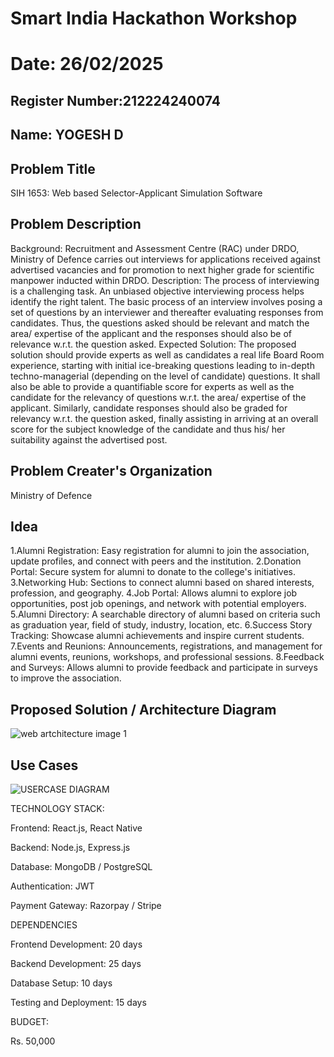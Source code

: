 # Smart India Hackathon Workshop
# Date: 26/02/2025
## Register Number:212224240074
## Name: YOGESH D
## Problem Title
SIH 1653: Web based Selector-Applicant Simulation Software
## Problem Description
Background: Recruitment and Assessment Centre (RAC) under DRDO, Ministry of Defence carries out interviews for applications received against advertised vacancies and for promotion to next higher grade for scientific manpower inducted within DRDO. Description: The process of interviewing is a challenging task. An unbiased objective interviewing process helps identify the right talent. The basic process of an interview involves posing a set of questions by an interviewer and thereafter evaluating responses from candidates. Thus, the questions asked should be relevant and match the area/ expertise of the applicant and the responses should also be of relevance w.r.t. the question asked. Expected Solution: The proposed solution should provide experts as well as candidates a real life Board Room experience, starting with initial ice-breaking questions leading to in-depth techno-managerial (depending on the level of candidate) questions. It shall also be able to provide a quantifiable score for experts as well as the candidate for the relevancy of questions w.r.t. the area/ expertise of the applicant. Similarly, candidate responses should also be graded for relevancy w.r.t. the question asked, finally assisting in arriving at an overall score for the subject knowledge of the candidate and thus his/ her suitability against the advertised post.

## Problem Creater's Organization
Ministry of Defence

## Idea
1.Alumni Registration: Easy registration for alumni to join the association, update profiles, and connect with peers and the institution. 2.Donation Portal: Secure system for alumni to donate to the college's initiatives. 3.Networking Hub: Sections to connect alumni based on shared interests, profession, and geography. 4.Job Portal: Allows alumni to explore job opportunities, post job openings, and network with potential employers. 5.Alumni Directory: A searchable directory of alumni based on criteria such as graduation year, field of study, industry, location, etc. 6.Success Story Tracking: Showcase alumni achievements and inspire current students. 7.Events and Reunions: Announcements, registrations, and management for alumni events, reunions, workshops, and professional sessions. 8.Feedback and Surveys: Allows alumni to provide feedback and participate in surveys to improve the association.

## Proposed Solution / Architecture Diagram
![web artchitecture image 1](https://github.com/user-attachments/assets/6fddecee-6fa5-4ad5-8b6f-ed78fbe0ebb1)


## Use Cases
![USERCASE DIAGRAM](https://github.com/user-attachments/assets/7ef9938c-634c-48f4-bab0-e07339c4d557)


TECHNOLOGY STACK:

Frontend: React.js, React Native

Backend: Node.js, Express.js

Database: MongoDB / PostgreSQL

Authentication: JWT

Payment Gateway: Razorpay / Stripe

DEPENDENCIES

Frontend Development: 20 days

Backend Development: 25 days

Database Setup: 10 days

Testing and Deployment: 15 days

BUDGET:

Rs. 50,000


